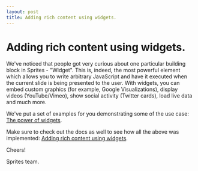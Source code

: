 ```yaml
---
layout: post
title: Adding rich content using widgets.
---
```


# Adding rich content using widgets.

We've noticed that people got very curious about one particular building block in Sprites - "Widget". This is, indeed, the most powerful element which allows you to write arbitrary JavaScript and have it executed when the current slide is being presented to the user. With widgets, you can embed custom graphics (for example, Google Visualizations), display videos (YouTube/Vimeo), show social activity (Twitter cards), load live data and much more.

We've put a set of examples for you demonstrating some of the use case: [The power of widgets](https://spritesapp.com/view/embed/3332).

Make sure to check out the docs as well to see how all the above was implemented: [Adding rich content using widgets](https://github.com/spritesapp/sprites-sdk/wiki/Adding-rich-content-using-widgets).

Cheers!

Sprites team.
